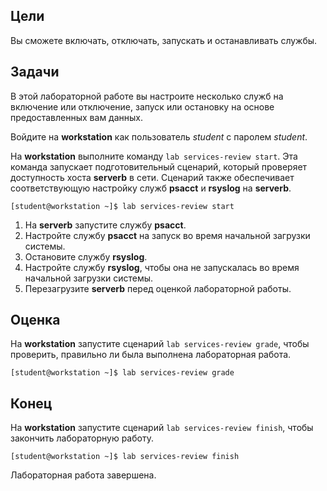 ## Цели

Вы сможете включать, отключать, запускать и останавливать службы.

## Задачи

В этой лабораторной работе вы настроите несколько служб на включение или отключение, запуск или остановку на основе предоставленных вам данных.

Войдите на **workstation** как пользователь *student* с паролем *student*.

На **workstation** выполните команду `lab services-review start`. Эта команда запускает подготовительный сценарий, который проверяет доступность хоста **serverb** в сети. Сценарий также обеспечивает соответствующую настройку служб **psacct** и **rsyslog** на **serverb**.

```
[student@workstation ~]$ lab services-review start
```

1.	На **serverb** запустите службу **psacct**.
2.	Настройте службу **psacct** на запуск во время начальной загрузки системы.
3.	Остановите службу **rsyslog**.
4.	Настройте службу **rsyslog**, чтобы она не запускалась во время начальной загрузки системы.
5.	Перезагрузите **serverb** перед оценкой лабораторной работы.

## Оценка

На **workstation** запустите сценарий `lab services-review grade`, чтобы проверить, правильно ли была выполнена лабораторная работа.

```
[student@workstation ~]$ lab services-review grade
```

## Конец

На **workstation** запустите сценарий `lab services-review finish`, чтобы закончить лабораторную работу.

```
[student@workstation ~]$ lab services-review finish
```

Лабораторная работа завершена.
